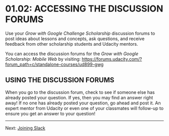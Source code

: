 # 01.02: ACCESSING THE DISCUSSION FORUMS
Use your *Grow with Google Challenge Scholarship* discussion forums to post ideas about lessons and concepts, ask questions, and receive feedback from other scholarship students and Udacity mentors.

You can access the discussion forums for the *Grow with Google Scholarship: Mobile Web* by visiting: https://forums.udacity.com/?forum_path=c/standalone-courses/ud899-gwg

## USING THE DISCUSSION FORUMS
When you go to the discussion forum, check to see if someone else has already posted your question. If yes, then you may find an answer right away! If no one has already posted your question, go ahead and post it. An expert mentor from Udacity or even one of your classmates will follow-up to ensure you get an answer to your question!

- - -

Next: [Joining Slack](./03-slack.md)